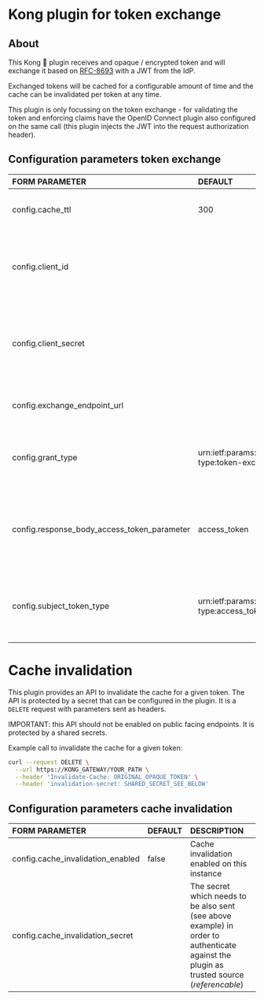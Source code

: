 # Kong plugin for token exchange

## About

This Kong 🦍 plugin receives and opaque / encrypted token and will exchange it based on [RFC-8693](https://www.rfc-editor.org/rfc/rfc8693) with a JWT from the IdP.

Exchanged tokens will be cached for a configurable amount of time and the cache can be invalidated per token at any time.

This plugin is only focussing on the token exchange - for validating the token and enforcing claims have the OpenID Connect plugin also configured on the same call (this plugin injects the JWT into the request authorization header).

## Configuration parameters token exchange

|FORM PARAMETER|DEFAULT|DESCRIPTION|
|:----|:------|:------|
|config.cache_ttl|300|Time in seconds we cache the client token|
|config.client_id||Client ID used by Kong to authenticate against the IdP token-endpoint (*referencable*)|
|config.client_secret||Client secret used by Kong to authenticate against the IdP token-endpoint (*referencable*)|
|config.exchange_endpoint_url||The token exchange endpoint of the IdP|
|config.grant_type|urn:ietf:params:oauth:grant-type:token-exchange|The grant type to be used (should normally be the default one)|
|config.response_body_access_token_parameter|access_token|The JSON parameter name where the access token is provided in the response from the IdP|
|config.subject_token_type|urn:ietf:params:oauth:token-type:access_token|The subject token type to be used (should normally be the default one)|

# Cache invalidation

This plugin provides an API to invalidate the cache for a given token. The API is protected by a secret that can be configured in the plugin. It is a `DELETE` request with parameters sent as headers.

IMPORTANT: this API should not be enabled on public facing endpoints. It is protected by a shared secrets.

Example call to invalidate the cache for a given token:

```bash
curl --request DELETE \
  --url https://KONG_GATEWAY/YOUR_PATH \
  --header 'Invalidate-Cache: ORIGINAL_OPAQUE_TOKEN' \
  --header 'invalidation-secret: SHARED_SECRET_SEE_BELOW'
  ```

## Configuration parameters cache invalidation

|FORM PARAMETER|DEFAULT|DESCRIPTION|
|:----|:------|:------|
|config.cache_invalidation_enabled|false|Cache invalidation enabled on this instance|
|config.cache_invalidation_secret||The secret which needs to be also sent (see above example) in order to authenticate against the plugin as trusted source (*referencable*)|